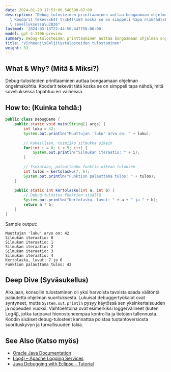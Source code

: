 ```yaml
---
date: 2024-01-20 17:53:00.540390-07:00
description: "Debug-tulosteiden printtaaminen auttaa bongaamaan ohjelman ongelmakohtia.\
  \ Koodarit tekev\xE4t t\xE4t\xE4 koska se on simppeli tapa n\xE4hd\xE4, mit\xE4\
  \ sovelluksessa\u2026"
lastmod: '2024-03-13T22:44:56.447758-06:00'
model: gpt-4-1106-preview
summary: Debug-tulosteiden printtaaminen auttaa bongaamaan ohjelman ongelmakohtia.
title: "Virheenj\xE4ljitystulosteiden tulostaminen"
weight: 33
---
```


## What & Why? (Mitä & Miksi?)
Debug-tulosteiden printtaaminen auttaa bongaamaan ohjelman ongelmakohtia. Koodarit tekevät tätä koska se on simppeli tapa nähdä, mitä sovelluksessa tapahtuu eri vaiheissa.

## How to: (Kuinka tehdä:)
```java
public class DebugDemo {
    public static void main(String[] args) {
        int luku = 42;
        System.out.println("Muuttujan 'luku' arvo on: " + luku);
        
        // Kokeillaan, toimiiko silmukka oikein
        for(int i = 0; i < 5; i++) {
            System.out.println("Silmukan iteraatio: " + i);
        }
        
        // Tsekataan, palauttaako funktio oikean tuloksen
        int tulos = kertolasku(7, 6);
        System.out.println("Funktion palauttama tulos: " + tulos);
    }
    
    public static int kertolasku(int a, int b) {
        // Debug-tulostus funktion sisällä
        System.out.println("Kertolasku, luvut: " + a + " ja " + b);
        return a * b;
    }
}
```
Sample output:
```
Muuttujan 'luku' arvo on: 42
Silmukan iteraatio: 0
Silmukan iteraatio: 1
Silmukan iteraatio: 2
Silmukan iteraatio: 3
Silmukan iteraatio: 4
Kertolasku, luvut: 7 ja 6
Funktion palauttama tulos: 42
```

## Deep Dive (Syväsukellus)
Alkujaan, konsoliin tulostaminen oli yksi harvoista tavoista saada välitöntä palautetta ohjelman suorituksesta. Lukuisat debuggertyökalut ovat syntyneet, mutta `System.out.println` pysyy käytössä sen yksinkertaisuuden ja nopeuden vuoksi. Vaihtoehtoina ovat esimerkiksi loggervälineet (kuten Log4j), jotka tarjoavat hienostuneempaa kontrollia ja tietojen tallennusta. Koodin sisäiset debug-tulosteet kannattaa poistaa tuotantoversiosta suorituskyvyn ja turvallisuuden takia.

## See Also (Katso myös)
- [Oracle Java Documentation](https://docs.oracle.com/en/java/)
- [Log4j – Apache Logging Services](https://logging.apache.org/log4j/2.x/)
- [Java Debugging with Eclipse - Tutorial](http://www.vogella.com/tutorials/EclipseDebugging/article.html)
